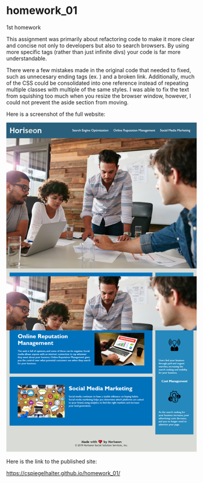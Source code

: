 # homework_01
1st homework

This assignment was primarily about refactoring code to make it more clear and concise not only to developers but also to search browsers. By using more specific tags (rather than just infinite divs) your code is far more understandable.


There were a few mistakes made in the original code that needed to fixed, such as unnecesary ending tags (ex. </img>) and a broken link. Additionally, much of the CSS could be consolidated into one reference instead of repeating multiple classes with multiple of the same styles. I was able to fix the text from squishing too much when you resize the browser window, however, I could not prevent the aside section from moving.


Here is a screenshot of the full website:

![Alt text](./assets/images/website.png?raw=true "Optional Title")

Here is the link to the published site:

https://cspiegelhalter.github.io/homework_01/